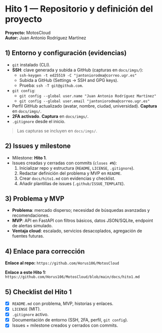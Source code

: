 # Hito 1 — Repositorio y definición del proyecto

**Proyecto:** MotosCloud  
**Autor:** Juan Antonio Rodríguez Martínez

## 1) Entorno y configuración (evidencias)
- `git` instalado (CLI).
- **SSH**: clave generada y subida a GitHub (capturas en `docs/imgs/`):
  - `ssh-keygen -t ed25519 -C "jantoniorodma@correo.ugr.es"`
  - Subida a GitHub (Settings → SSH and GPG keys).
  - Prueba: `ssh -T git@github.com`.
- `git config`:
  - `git config --global user.name "Juan Antonio Rodríguez Martínez"`
  - `git config --global user.email "jantoniorodma@correo.ugr.es"`
- Perfil GitHub actualizado (avatar, nombre, ciudad, universidad). **Captura** en `docs/imgs/`.
- **2FA activado**. **Captura** en `docs/imgs/`.
- `.gitignore` desde el inicio.

> Las capturas se incluyen en `docs/imgs/`.

## 2) Issues y milestone
- Milestone: **Hito 1**.
- Issues creadas y cerradas con commits (`closes #N`):
  1. Inicializar repo y estructura (`README`, `LICENSE`, `.gitignore`).
  2. Redactar definición del problema y MVP en `README`.
  3. Crear `docs/hito1.md` con evidencias y checklist.
  4. Añadir plantillas de issues (`.github/ISSUE_TEMPLATE`).

## 3) Problema y MVP
- **Problema**: mercado disperso; necesidad de búsquedas avanzadas y recomendaciones.
- **MVP**: API en FastAPI con filtros básicos, datos JSON/SQLite, endpoint de alertas simulado.
- **Ventaja cloud**: escalado, servicios desacoplados, agregación de fuentes futuras.

## 4) Enlace para corrección
**Enlace al repo:**
`https://github.com/Horus106/MotosCloud`

**Enlace a este Hito 1:**  
`https://github.com/Horus106/MotosCloud/blob/main/docs/hito1.md`

## 5) Checklist del Hito 1
- [x] `README.md` con problema, MVP, historias y enlaces.
- [x] `LICENSE` (MIT).
- [x] `.gitignore` activo.
- [x] Documentación de entorno (SSH, 2FA, perfil, `git config`).
- [x] Issues + milestone creados y cerrados con commits.
